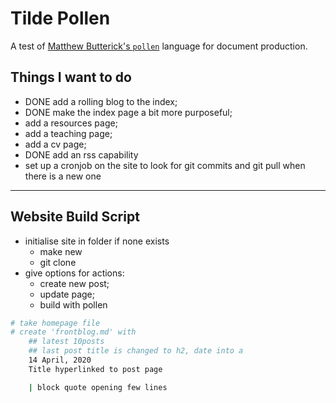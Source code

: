 # Tilde Pollen

A test of [Matthew Butterick's `pollen`](https://practicaltypography.com/) language for document production.

## Things I want to do

* DONE add a rolling blog to the index;
* DONE make the index page a bit more purposeful;
* add a resources page;
* add a teaching page;
* add a cv page;
* DONE add an rss capability
* set up a cronjob on the site to look for git commits and git pull when there is a new one

---

## Website Build Script

* initialise site in folder if none exists
    * make new
    * git clone
* give options for actions:
    * create new post;
    * update page;
    * build with pollen

```sh
# take homepage file
# create 'frontblog.md' with
    ## latest 10posts
    ## last post title is changed to h2, date into a
    14 April, 2020
    Title hyperlinked to post page

    | block quote opening few lines
```
